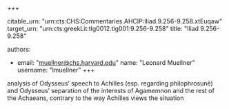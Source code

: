 +++


citable_urn: "urn:cts:CHS:Commentaries.AHCIP:Iliad.9.256-9.258.xtEuqaw"
target_urn: "urn:cts:greekLit:tlg0012.tlg001:9.256-9.258"
title: "Iliad 9.256-9.258"

authors:
- email: "muellner@chs.harvard.edu"
  name: "Leonard Muellner"
  username: "lmuellner"
+++

<p>analysis of Odysseus’ speech to Achilles (esp. regarding philophrosunē) and Odysseus’ separation of the interests of Agamemnon and the rest of the Achaeans, contrary to the way Achilles views the situation</p>